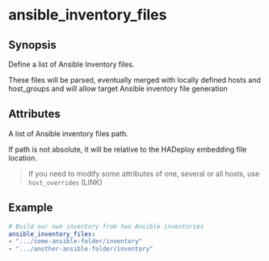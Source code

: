 # ansible_inventory_files

## Synopsis

Define a list of Ansible Inventory files.

These files will be parsed, eventually merged with locally defined hosts and host_groups and will allow target Ansible inventory file generation

## Attributes

A list of Ansible inventory files path.

If path is not absolute, it will be relative to the HADeploy embedding file location.

> If you need to modify some attributes of one, several or all hosts, use `host_overrides` (LINK)

## Example

```yaml
# Build our own inventory from two Ansible inventories
ansible_inventory_files:
- ".../some-ansible-folder/inventory"
- ".../another-ansible-folder/inventory"
```
